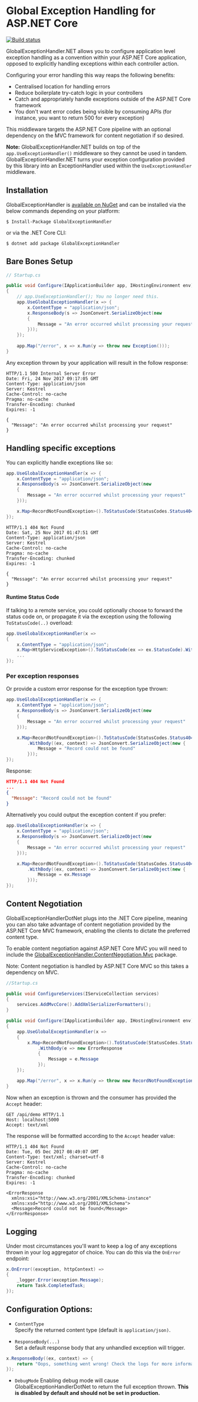 # Global Exception Handling for ASP.NET Core

[![Build status](https://ci.appveyor.com/api/projects/status/kdbepiak0m6olxw7?svg=true)](https://ci.appveyor.com/project/JoeMighty/globalexceptionhandlerdotnet)

GlobalExceptionHandler.NET allows you to configure application level exception handling as a convention within your ASP.NET Core application, opposed to explicitly handling exceptions within each controller action.

Configuring your error handling this way reaps the following benefits:

- Centralised location for handling errors
- Reduce boilerplate try-catch logic in your controllers
- Catch and appropriately handle exceptions outside of the ASP.NET Core framework
- You don't want error codes being visible by consuming APIs (for instance, you want to return 500 for every exception)

This middleware targets the ASP.NET Core pipeline with an optional dependency on the MVC framework for content negotiation if so desired.

**Note:** GlobalExceptionHandler.NET builds on top of the `app.UseExceptionHandler()` middleware so they cannot be used in tandem. GlobalExceptionHandler.NET turns your exception configuration provided by this library into an ExceptionHandler used within the `UseExceptionHandler` middleware.

## Installation

GlobalExceptionHandler is [available on NuGet](https://www.nuget.org/packages/GlobalExceptionHandler/) and can be installed via the below commands depending on your platform:

```
$ Install-Package GlobalExceptionHandler
```
or via the .NET Core CLI:

```
$ dotnet add package GlobalExceptionHandler
```

## Bare Bones Setup

```csharp
// Startup.cs

public void Configure(IApplicationBuilder app, IHostingEnvironment env)
{
    // app.UseExceptionHandler(); You no longer need this.
    app.UseGlobalExceptionHandler(x => {
        x.ContentType = "application/json";
        x.ResponseBody(s => JsonConvert.SerializeObject(new
        {
            Message = "An error occurred whilst processing your request"
        }));
    });
    
    app.Map("/error", x => x.Run(y => throw new Exception()));
}
```

Any exception thrown by your application will result in the follow response:

```http
HTTP/1.1 500 Internal Server Error
Date: Fri, 24 Nov 2017 09:17:05 GMT
Content-Type: application/json
Server: Kestrel
Cache-Control: no-cache
Pragma: no-cache
Transfer-Encoding: chunked
Expires: -1

{
  "Message": "An error occurred whilst processing your request"
}
```

## Handling specific exceptions

You can explicitly handle exceptions like so:

```csharp
app.UseGlobalExceptionHandler(x => {
    x.ContentType = "application/json";
    x.ResponseBody(s => JsonConvert.SerializeObject(new
    {
        Message = "An error occurred whilst processing your request"
    }));

    x.Map<RecordNotFoundException>().ToStatusCode(StatusCodes.Status404NotFound);
});
```

```http
HTTP/1.1 404 Not Found
Date: Sat, 25 Nov 2017 01:47:51 GMT
Content-Type: application/json
Server: Kestrel
Cache-Control: no-cache
Pragma: no-cache
Transfer-Encoding: chunked
Expires: -1

{
  "Message": "An error occurred whilst processing your request"
}
```

#### Runtime Status Code

If talking to a remote service, you could optionally choose to forward the status code on, or propagate it via the exception using the following `ToStatusCode(..)` overload:

```csharp
app.UseGlobalExceptionHandler(x =>
{
    x.ContentType = "application/json";
    x.Map<HttpServiceException>().ToStatusCode(ex => ex.StatusCode).WithBody((e, c) => "Something went wrong");
    ...
});
```

### Per exception responses  

Or provide a custom error response for the exception type thrown:

```csharp
app.UseGlobalExceptionHandler(x => {
    x.ContentType = "application/json";
    x.ResponseBody(s => JsonConvert.SerializeObject(new
    {
        Message = "An error occurred whilst processing your request"
    }));

    x.Map<RecordNotFoundException>().ToStatusCode(StatusCodes.Status404NotFound)
        .WithBody((ex, context) => JsonConvert.SerializeObject(new {
            Message = "Record could not be found"
        }));
});
```

Response:

```json
HTTP/1.1 404 Not Found
...
{
  "Message": "Record could not be found"
}
```

Alternatively you could output the exception content if you prefer:

```csharp
app.UseGlobalExceptionHandler(x => {
    x.ContentType = "application/json";
    x.ResponseBody(s => JsonConvert.SerializeObject(new
    {
        Message = "An error occurred whilst processing your request"
    }));

    x.Map<RecordNotFoundException>().ToStatusCode(StatusCodes.Status404NotFound)
        .WithBody((ex, context) => JsonConvert.SerializeObject(new {
            Message = ex.Message
        }));
});
```

## Content Negotiation

GlobalExceptionHandlerDotNet plugs into the .NET Core pipeline, meaning you can also take advantage of content negotiation provided by the ASP.NET Core MVC framework, enabling the clients to dictate the preferred content type.

To enable content negotiation against ASP.NET Core MVC you will need to include the [GlobalExceptionHandler.ContentNegotiation.Mvc](https://www.nuget.org/packages/GlobalExceptionHandler.ContentNegotiation.Mvc/) package.

Note: Content negotiation is handled by ASP.NET Core MVC so this takes a dependency on MVC.

```csharp
//Startup.cs

public void ConfigureServices(IServiceCollection services)
{
    services.AddMvcCore().AddXmlSerializerFormatters();
}

public void Configure(IApplicationBuilder app, IHostingEnvironment env)
{
    app.UseGlobalExceptionHandler(x =>
    {
        x.Map<RecordNotFoundException>().ToStatusCode(StatusCodes.Status404NotFound)
            .WithBody(e => new ErrorResponse
            {
                Message = e.Message
            });
    });

    app.Map("/error", x => x.Run(y => throw new RecordNotFoundException("Record could not be found")));
}
```

Now when an exception is thrown and the consumer has provided the `Accept` header:

```http
GET /api/demo HTTP/1.1
Host: localhost:5000
Accept: text/xml
```

The response will be formatted according to the `Accept` header value:

```http
HTTP/1.1 404 Not Found
Date: Tue, 05 Dec 2017 08:49:07 GMT
Content-Type: text/xml; charset=utf-8
Server: Kestrel
Cache-Control: no-cache
Pragma: no-cache
Transfer-Encoding: chunked
Expires: -1

<ErrorResponse 
  xmlns:xsi="http://www.w3.org/2001/XMLSchema-instance" 
  xmlns:xsd="http://www.w3.org/2001/XMLSchema">
  <Message>Record could not be found</Message>
</ErrorResponse>
```

## Logging

Under most circumstances you'll want to keep a log of any exceptions thrown in your log aggregator of choice. You can do this via the `OnError` endpoint:

```csharp
x.OnError((exception, httpContext) =>
{
    _logger.Error(exception.Message);
    return Task.CompletedTask;
});
```

## Configuration Options:

- `ContentType`  
Specify the returned content type (default is `application/json)`.

- `ResponseBody(...)`  
Set a default response body that any unhandled exception will trigger.

```csharp
x.ResponseBody((ex, context) => {
    return "Oops, something went wrong! Check the logs for more information.";
});
```

- `DebugMode`
Enabling debug mode will cause GlobalExceptionHandlerDotNet to return the full exception thrown. **This is disabled by default and should not be set in production.**
